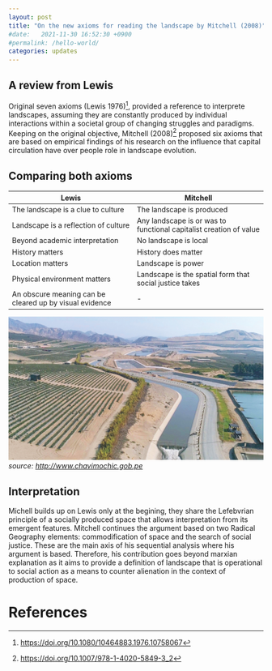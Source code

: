 ```yaml
---
layout: post
title: "On the new axioms for reading the landscape by Mitchell (2008)"
#date:   2021-11-30 16:52:30 +0900
#permalink: /hello-world/
categories: updates
---
```


## A review from Lewis

Original seven axioms (Lewis 1976)[^1], provided a reference to interprete landscapes, assuming they are constantly produced by individual interactions within a societal group of changing struggles and paradigms.
Keeping on the original objective, Mitchell (2008)[^2] proposed six axioms that are based on empirical findings of his research on the influence that capital circulation have over people role in landscape evolution.

## Comparing both axioms

| Lewis       | Mitchell |
| ----------- | ----------- |
| The landscape is a clue to culture      | The landscape is produced    |
| Landscape is a reflection of culture   | Any landscape is or was to functional capitalist creation of value       |
| Beyond academic interpretation   |   No landscape is local     |
| History matters  | History does matter        | 
| Location matters      | Landscape is power       |
| Physical environment matters   | Landscape is the spatial form that social justice takes        |
| An obscure meaning can be cleared up by visual evidence      | -       |


![](chavimochic.jpg)
*source: http://www.chavimochic.gob.pe*

## Interpretation

Michell builds up on Lewis only at the begining, they share the Lefebvrian principle of a socially produced space that allows interpretation from its emergent features. Mitchell continues the argument based on two Radical Geography elements: commodification of space and the search of social justice. These are the main axis of his sequential analysis where his argument is based. Therefore, his contribution goes beyond marxian explanation as it aims to provide a definition of landscape that is operational to social action as a means to counter alienation in the context of production of space.



# References
[^1]: https://doi.org/10.1080/10464883.1976.10758067
[^2]: https://doi.org/10.1007/978-1-4020-5849-3_2
